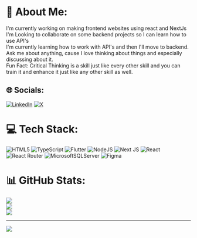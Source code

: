 # 💫 About Me:
I'm currently working on making frontend websites using react and NextJs<br>I'm Looking to collaborate on some backend projects so I can learn how to use API's <br>I'm currently learning how to work with API's and then I'll move to backend.<br>Ask me about anything, cause I love thinking about things and especially discussing about it.<br>Fun Fact: Critical Thinking is a skill just like every other skill and you can train it and enhance it just like any other skill as well.


## 🌐 Socials:
[![LinkedIn](https://img.shields.io/badge/LinkedIn-%230077B5.svg?logo=linkedin&logoColor=white)](https://linkedin.com/in/junaid-javed-3a7282235/) [![X](https://img.shields.io/badge/X-black.svg?logo=X&logoColor=white)](https://x.com/MrJuna1d) 

# 💻 Tech Stack:
![HTML5](https://img.shields.io/badge/html5-%23E34F26.svg?style=flat&logo=html5&logoColor=white) ![TypeScript](https://img.shields.io/badge/typescript-%23007ACC.svg?style=flat&logo=typescript&logoColor=white) ![Flutter](https://img.shields.io/badge/Flutter-%2302569B.svg?style=flat&logo=Flutter&logoColor=white) ![NodeJS](https://img.shields.io/badge/node.js-6DA55F?style=flat&logo=node.js&logoColor=white) ![Next JS](https://img.shields.io/badge/Next-black?style=flat&logo=next.js&logoColor=white) ![React](https://img.shields.io/badge/react-%2320232a.svg?style=flat&logo=react&logoColor=%2361DAFB) ![React Router](https://img.shields.io/badge/React_Router-CA4245?style=flat&logo=react-router&logoColor=white) ![MicrosoftSQLServer](https://img.shields.io/badge/Microsoft%20SQL%20Server-CC2927?style=flat&logo=microsoft%20sql%20server&logoColor=white) ![Figma](https://img.shields.io/badge/figma-%23F24E1E.svg?style=flat&logo=figma&logoColor=white)
# 📊 GitHub Stats:
![](https://github-readme-stats.vercel.app/api?username=MrJuna1d&theme=dark&hide_border=false&include_all_commits=false&count_private=false)<br/>
![](https://github-readme-streak-stats.herokuapp.com/?user=MrJuna1d&theme=dark&hide_border=false)<br/>
![](https://github-readme-stats.vercel.app/api/top-langs/?username=MrJuna1d&theme=dark&hide_border=false&include_all_commits=false&count_private=false&layout=compact)

---
[![](https://visitcount.itsvg.in/api?id=junaid61155&icon=0&color=4)](https://visitcount.itsvg.in)

<!-- Proudly created with GPRM ( https://gprm.itsvg.in ) -->
